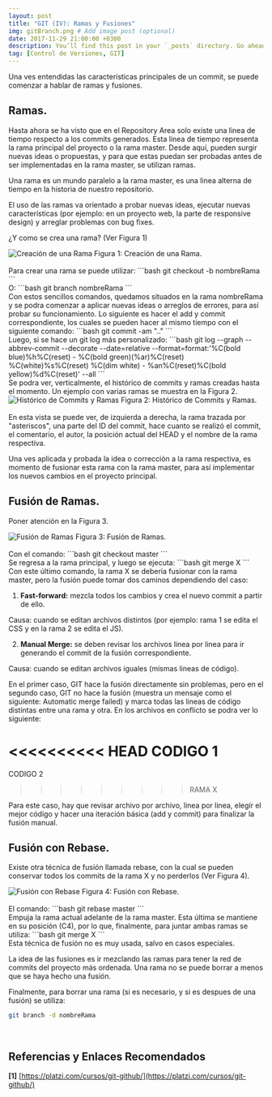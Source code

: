 ```yaml
---
layout: post
title: "GIT (IV): Ramas y Fusiones"
img: gitBranch.png # Add image post (optional)
date: 2017-11-29 21:00:00 +0300
description: You’ll find this post in your `_posts` directory. Go ahead and edit it and re-build the site to see your changes. # Add post description (optional)
tag: [Control de Versiones, GIT]
---
```

Una ves entendidas las características principales de un commit, se puede comenzar a hablar de ramas y fusiones.

## Ramas.

Hasta ahora se ha visto que en el Repository Area solo existe una linea de tiempo respecto a los commits generados. Esta linea de tiempo representa la rama principal del proyecto o la rama master. Desde aquí, pueden surgir nuevas ideas o propuestas, y para que estas puedan ser probadas antes de ser implementadas en la rama master, se utilizan ramas.

Una rama es un mundo paralelo a la rama master, es una linea alterna de tiempo en la historia de nuestro repositorio.

El uso de las ramas va orientado a probar nuevas ideas, ejecutar nuevas características (por ejemplo: en un proyecto web, la parte de responsive design) y arreglar problemas con bug fixes.

¿Y como se crea una rama? (Ver Figura 1)

<div class="img_post_container">
<img class="img_post" src="https://imgur.com/uCwWi7y.png" alt="Creación de una Rama">
Figura 1: Creación de una Rama.
</div>
<br/>
Para crear una rama se puede utilizar:
```bash
git checkout -b nombreRama
```
<br/>
O:
```bash
git branch nombreRama
```
<br/>
Con estos sencillos comandos, quedamos situados en la rama nombreRama y se podra comenzar a aplicar nuevas ideas o arreglos de errores, para así probar su funcionamiento. Lo siguiente es hacer el add y commit correspondiente, los cuales se pueden hacer al mismo tiempo con el siguiente comando:
```bash
git commit -am ".."
```
<br/>
Luego, si se hace un git log más personalizado:
```bash
git log --graph --abbrev-commit --decorate --date=relative --format=format:'%C(bold blue)%h%C(reset) - %C(bold green)(%ar)%C(reset) %C(white)%s%C(reset) %C(dim white) - %an%C(reset)%C(bold yellow)%d%C(reset)' --all
```
<br/>
Se podra ver, verticalmente, el histórico de commits y ramas creadas hasta el momento. Un ejemplo con varias ramas se muestra en la Figura 2.

<div class="img_post_container">
<img class="img_post" src="https://imgur.com/JNvz4SH.png" alt="Histórico de Commits y Ramas">
Figura 2: Histórico de Commits y Ramas.
</div>
<br/>
En esta vista se puede ver, de izquierda a derecha, la rama trazada por "asteriscos", una parte del ID del commit, hace cuanto se realizó el commit, el comentario, el autor, la posición actual del HEAD y el nombre de la rama respectiva.

Una ves aplicada y probada la idea o corrección a la rama respectiva, es momento de fusionar esta rama con la rama master, para así implementar los nuevos cambios en el proyecto principal.

## Fusión de Ramas.

Poner atención en la Figura 3.

<div class="img_post_container">
<img class="img_post" src="https://imgur.com/JlQIhcR.png" alt="Fusión de Ramas">
Figura 3: Fusión de Ramas.
</div>
<br/>
Con el comando:
```bash
git checkout master
```
<br/>
Se regresa a la rama principal, y luego se ejecuta:
```bash
git merge X
```
<br/>
Con este último comando, la rama X se deberia fusionar con la rama master, pero la fusión puede tomar dos caminos dependiendo del caso:

1. **Fast-forward:** mezcla todos los cambios y crea el nuevo commit a partir de ello.

  Causa: cuando se editan archivos distintos (por ejemplo: rama 1 se edita el CSS y en la rama 2 se edita el JS).

2. **Manual Merge:** se deben revisar los archivos linea por linea para ir generando el commit de la fusión correspondiente.

  Causa: cuando se editan archivos iguales (mismas lineas de código).

En el primer caso, GIT hace la fusión directamente sin problemas, pero en el segundo caso, GIT no hace la fusión (muestra un mensaje como el siguiente: Automatic merge failed) y marca todas las lineas de código distintas entre una rama y otra. En los archivos en conflicto se podra ver lo siguiente:

<<<<<<<<<< HEAD
CODIGO 1
===============
CODIGO 2
>>>>>>>>> RAMA X

Para este caso, hay que revisar archivo por archivo, linea por linea, elegír el mejor código y hacer una iteración básica (add y commit) para finalizar la fusión manual.

## Fusión con Rebase.

Existe otra técnica de fusión llamada rebase, con la cual se pueden conservar todos los commits de la rama X y no perderlos (Ver Figura 4).

<div class="img_post_container">
<img class="img_post" src="https://imgur.com/og8ofOl.png" alt="Fusión con Rebase">
Figura 4: Fusión con Rebase.
</div>
<br/>
El comando:
```bash
git rebase master
```
<br/>
Empuja la rama actual adelante de la rama master. Esta última se mantiene en su posición (C4), por lo que, finalmente, para juntar ambas ramas se utiliza:
```bash
git merge X
```
<br/>
Esta técnica de fusión no es muy usada, salvo en casos especiales.

La idea de las fusiones es ir mezclando las ramas para tener la red de commits del proyecto más ordenada. Una rama no se puede borrar a menos que se haya hecho una fusión.

Finalmente, para borrar una rama (si es necesario, y si es despues de una fusión) se utiliza:
```bash
git branch -d nombreRama
```
<br/>

## Referencias y Enlaces Recomendados

**[1]** [https://platzi.com/cursos/git-github/](https://platzi.com/cursos/git-github/)
